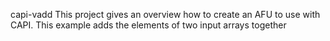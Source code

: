 capi-vadd
This project gives an overview how to create an AFU to use with CAPI. 
This example adds the elements of two input arrays together
